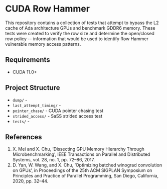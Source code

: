 # CUDA Row Hammer
This repository contains a collection of tests that attempt to bypass the L2 cache of Ada architecture GPUs and benchmark GDDR6 memory. These tests were created to verify the row size and determine the open/closed row policy -- information that would be used to identify Row Hammer vulnerable memory access patterns.

## Requirements
* CUDA 11.0+

## Project Structure
* `dump/` -
* `last_attempt_timing/` -
* `pointer_chase/` - CUDA pointer chasing test
* `strided_access/` - SaSS strided access test
* `tests/` -

## References
1. X. Mei and X. Chu, ‘Dissecting GPU Memory Hierarchy Through Microbenchmarking’, IEEE Transactions on Parallel and Distributed Systems, vol. 28, no. 1, pp. 72–86, 2017.
2. D. Yan, W. Wang, and X. Chu, ‘Optimizing batched winograd convolution on GPUs’, in Proceedings of the 25th ACM SIGPLAN Symposium on Principles and Practice of Parallel Programming, San Diego, California, 2020, pp. 32–44.
